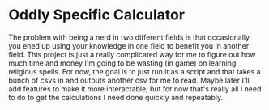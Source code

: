 # Oddly Specific Calculator

The problem with being a nerd in two different fields is that occasionally you ened up using your knowledge in one field to benefit you in another field. This project is just a really complicated way for me to figure out how much time and money I'm going to be wasting (in game) on learning religious spells. For now, the goal is to just run it as a script and that takes a bunch of csvs in and outputs another csv for me to read. Maybe later I'll add features to make it more interactable, but for now that's really all I need to do to get the calculations I need done quickly and repeatably.

